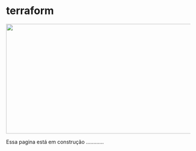 # terraform

<img src="https://github.com/tbarcelar/terraform/blob/main/log.png" width="950" height="300">



Essa pagina está em construção ............







